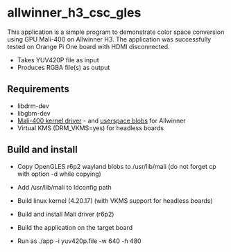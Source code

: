 # allwinner_h3_csc_gles
This application is a simple program to demonstrate color space conversion using GPU Mali-400 on Allwinner H3. The application was successfully tested on Orange Pi One board with HDMI disconnected.
  - Takes YUV420P file as input
  - Produces RGBA file(s) as output
 
## Requirements
* libdrm-dev
* libgbm-dev
* [Mali-400 kernel driver] - and [userspace blobs] for Allwinner
* Virtual KMS (DRM_VKMS=yes) for headless boards

## Build and install
- Copy OpenGLES r6p2 wayland blobs to /usr/lib/mali (do not forget cp with option -d while copying)
- Add /usr/lib/mali to ldconfig path
- Build linux kernel (4.20.17) (with VKMS support for headless boards)
- Build and install Mali driver (r6p2)
- Build the application on the target board
- Run as ./app -i yuv420p.file -w 640 -h 480

   [Mali-400 kernel driver]: https://github.com/mripard/sunxi-mali
   [userspace blobs]: https://github.com/bootlin/mali-blobs
   
